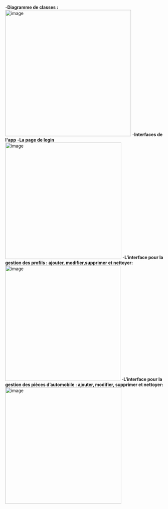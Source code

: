 -**Diagramme de classes :**
<img width="401" alt="image" src="https://github.com/user-attachments/assets/ffe42764-fd9e-48c9-b060-3595f2403e5f">
-**Interfaces de l'app**
-**La page de login**
<img width="370" alt="image" src="https://github.com/user-attachments/assets/26958270-9e88-4c65-a5fa-ca57a5ca5d38">
-**L’interface pour la gestion des profils : ajouter, modifier,supprimer et nettoyer:**
<img width="367" alt="image" src="https://github.com/user-attachments/assets/49ebdfab-e48c-4e32-9431-34fa4b0b7dc8">
-**L’interface pour la gestion des pièces d’automobile :
ajouter, modifier, supprimer et nettoyer:**
<img width="370" alt="image" src="https://github.com/user-attachments/assets/c0472516-6eb9-4f0f-9d80-ebee0063db3a">


